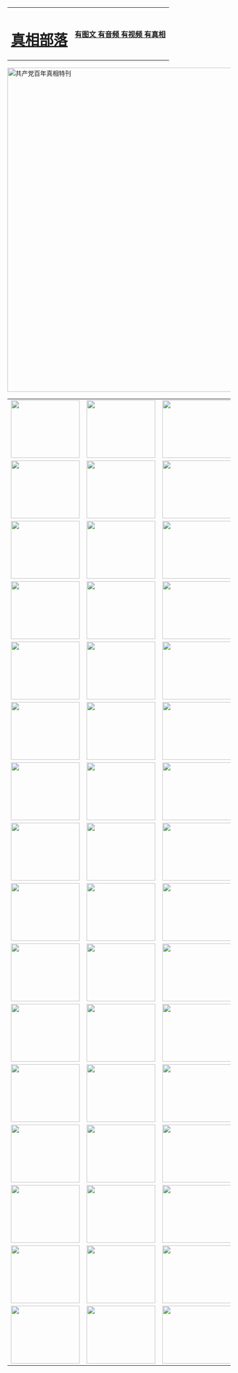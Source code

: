 <table>
<tr>

<td>
	<H1><a href="http://68.dyndns-wiki.com/zx/">真相部落</a></H1>
</td>
<td>
	<H4><a href="http://68.dyndns-wiki.com/zx/">有图文 有音频 有视频 有真相</a></H4>
</td>
</tr>
</table>

 <div ><a href="http://68.dyndns-wiki.com/zx/bngcd/"><img src="http://68.dyndns-wiki.com/zx/bngcd/gcdbnzx.jpg" width="730"  border="0" alt="共产党百年真相特刊"></a></div>

<table>
<tr>
	<td><a href="http://62.is-an-accountant.com/xtr/107/"><img  src ="http://62.is-an-accountant.com/pic/2017/02/107.jpg" width="155px" height="130px"></a></td>
	<td><a href="http://62.is-an-accountant.com/xtr/829/"><img src ="http://62.is-an-accountant.com/pic/2017/02/829.jpg" width="155px" height="130px"></a></td>
	<td><a href="http://62.is-an-accountant.com/xtr/69/"><img  src ="http://62.is-an-accountant.com/pic/2017/02/69.jpg" width="155px" height="130px"></a></td>
	<td><a href="http://62.is-an-accountant.com/xtr/99/"><img  src ="http://62.is-an-accountant.com/pic/2017/02/99.jpg" width="155px" height="130px"></a></td>
</tr>
<tr>
	<td><a href="http://62.is-an-accountant.com/xtr/40/"><img  src ="http://62.is-an-accountant.com/pic/2017/02/40.jpg" width="155px" height="130px"></a></td>
	<td><a href="http://62.is-an-accountant.com/xtr/20/"><img  src ="http://62.is-an-accountant.com/pic/2017/02/20.jpg" width="155px" height="130px"></a></td>
	<td><a href="http://62.is-an-accountant.com/xtr/81/"><img  src ="http://62.is-an-accountant.com/pic/2017/02/81.jpg" width="155px" height="130px"></a></td>
	<td><a href="http://62.is-an-accountant.com/xtr/2/"><img  src ="http://62.is-an-accountant.com/pic/2017/02/2.jpg" width="155px" height="130px"></a></td>
</tr>
<tr>
	<td><a href="http://62.is-an-accountant.com/xtr/86/"><img  src ="http://62.is-an-accountant.com/pic/2017/02/86.jpg" width="155px" height="130px"></a></td>
	<td><a href="http://62.is-an-accountant.com/xtr/109/"><img  src ="http://62.is-an-accountant.com/pic/2017/02/109.jpg" width="155px" height="130px"></a></td>
	<td><a href="http://62.is-an-accountant.com/xtr/1378/"><img  src ="http://62.is-an-accountant.com/pic/2017/02/1378.jpg" width="155px" height="130px"></a></td>
	<td><a href="http://62.is-an-accountant.com/xtr/57/"><img  src ="http://62.is-an-accountant.com/pic/2017/02/57.jpg" width="155px" height="130px"></a></td>
</tr>
<tr>
	<td><a href="http://62.is-an-accountant.com/xtr/1219/"><img  src ="http://62.is-an-accountant.com/pic/2017/02/1219.jpg" width="155px" height="130px"></a></td>
	<td><a href="http://62.is-an-accountant.com/xtr/1220/"><img  src ="http://62.is-an-accountant.com/pic/2017/02/1220.jpg" width="155px" height="130px"></a></td>
	<td><a href="http://62.is-an-accountant.com/xtr/1221/"><img  src ="http://62.is-an-accountant.com/pic/2017/02/1221.jpg" width="155px" height="130px"></a></td>
	<td><a href="http://62.is-an-accountant.com/xtr/51/"><img  src ="http://62.is-an-accountant.com/pic/2017/02/51.jpg" width="155px" height="130px"></a></td>
</tr>
<tr>
	<td><a href="http://62.is-an-accountant.com/xtr/1055/"><img  src ="http://62.is-an-accountant.com/pic/2017/02/1055.jpg" width="155px" height="130px"></a></td>
	<td><a href="http://62.is-an-accountant.com/xtr/611/"><img  src ="http://62.is-an-accountant.com/pic/2017/02/611.jpg" width="155px" height="130px"></a></td>
	<td><a href="http://62.is-an-accountant.com/xtr/1121/"><img  src ="http://62.is-an-accountant.com/pic/2017/02/1121.jpg" width="155px" height="130px"></a></td>
	<td><a href="http://62.is-an-accountant.com/xtr/610/"><img  src ="http://62.is-an-accountant.com/pic/2017/02/610.jpg" width="155px" height="130px"></a></td>
</tr>
<tr>
	<td><a href="http://62.is-an-accountant.com/xtr/1128/"><img  src ="http://62.is-an-accountant.com/pic/2017/02/1128.jpg" width="155px" height="130px"></a></td>
	<td><a href="http://62.is-an-accountant.com/xtr/1395/"><img  src ="http://62.is-an-accountant.com/pic/2017/02/1406.jpg" width="155px" height="130px"></a></td>
	<td><a href="http://62.is-an-accountant.com/xtr/1407/"><img  src ="http://62.is-an-accountant.com/pic/2017/02/1407.jpg" width="155px" height="130px"></a></td>
	<td><a href="http://62.is-an-accountant.com/xtr/934/"><img  src ="http://62.is-an-accountant.com/pic/2017/02/934.jpg" width="155px" height="130px"></a></td>
</tr>
<tr>
	<td><a href="http://62.is-an-accountant.com/xtr/641/"><img  src ="http://62.is-an-accountant.com/pic/2017/02/641.jpg" width="155px" height="130px"></a></td>
	<td><a href="http://62.is-an-accountant.com/xtr/949/"><img  src ="http://62.is-an-accountant.com/pic/2017/02/949.jpg" width="155px" height="130px"></a></td>
	<td><a href="http://62.is-an-accountant.com/xtr/112/"><img  src ="http://62.is-an-accountant.com/pic/2017/02/112.jpg" width="155px" height="130px"></a></td>
	<td><a href="http://62.is-an-accountant.com/xtr/812/"><img  src ="http://62.is-an-accountant.com/pic/2017/02/812.jpg" width="155px" height="130px"></a></td>
</tr>
<tr>
	<td><a href="http://62.is-an-accountant.com/xtr/103/"><img  src ="http://62.is-an-accountant.com/pic/2017/02/103.jpg" width="155px" height="130px"></a></td>
	<td><a href="http://62.is-an-accountant.com/xtr/3/"><img  src ="http://62.is-an-accountant.com/pic/2017/02/3.jpg" width="155px" height="130px"></a></td>
	<td><A href="http://62.is-an-accountant.com/mp4/zx/2015/11/Lkmtt.mp4" target="_blank" title="莲开满天庭"><img  src="http://62.is-an-accountant.com/pic/2015/11/Lkmtt3480_jssor.jpg"  width="155px" height="130px"></A></td>
	<td><A href="http://62.is-an-accountant.com/mp4/zx/2015/11/2013513.mp4" target="_blank" title="飞旋的法轮"><img  src="http://62.is-an-accountant.com/pic/2015/11/falun480_jssor.jpg"  width="155px" height="130px"></A></td>
</tr>
<tr>
	<td><A href="http://62.is-an-accountant.com/mp4/zx/2015/11/NYParade.mp4" target="_blank" title="2004年4月10日法轮功纽约大游行"><img  src="http://62.is-an-accountant.com/pic/2015/11/nyparade480_jssor.jpg"  width="155px" height="130px"></A></td>
	<td><A href="http://62.is-an-accountant.com/mp4/news617/2015/05/WEB_s28093.mp4" target="_blank" title="2015年世界法轮大法日特别报导"><img  src="http://62.is-an-accountant.com/pic/2015/11/p6752711a666997037_jssor.jpg"  width="155px" height="130px"></A></td>
	<td><A href="http://62.is-an-accountant.com/mp4/news829/2015/11/30211_326650.mp4" target="_blank" title="沧州绑架案连审四天 民众抹泪称审好人"><img  src="http://62.is-an-accountant.com/pic/2015/11/changzhou2480_jssor.jpg"  width="155px" height="130px"></A></td>
	<td><A href="http://62.is-an-accountant.com/mp4/mhph/2015/10/changzhou.mp4" target="_blank" title="沧州真相--狮城血泪"><img  src="http://62.is-an-accountant.com/pic/2015/11/changzhou480_jssor.jpg"  width="155px" height="130px"></A></td>
</tr>
<tr>
	<td><A href="http://62.is-an-accountant.com/mp4/mhjd/mhjd_55.mp4" target="_blank" title="正义律师与无罪辩护"><img  src="http://62.is-an-accountant.com/pic/2015/11/wzbh480_jssor.jpg"  width="155px" height="130px"></A></td>
	<td><A href="http://62.is-an-accountant.com/mp4/zx/2015/11/layerkcs.mp4" target="_blank" title="中国的良心--高智晟律师"><img  src="http://62.is-an-accountant.com/pic/2015/11/layerkcs2480_jssor.jpg"  width="155px" height="130px"></A></td>
	<td><A href="http://62.is-an-accountant.com/mp4/mhph/2015/10/szxl.mp4" target="_blank" title="神州血泪--北京、大庆、广东、哈尔滨"><img  src="http://62.is-an-accountant.com/pic/2015/11/szxl480_jssor.jpg"  width="155px" height="130px"></A></td>
	<td><A href="http://62.is-an-accountant.com/mp4/zx/2015/11/TangShanFFXS.mp4" target="_blank" title="真相纪录片：凤凰新生"><img  src="http://62.is-an-accountant.com/pic/2015/11/fhxs2480_jssor.jpg"  width="155px" height="130px"></A></td>
</tr>
<tr>
	<td><A href="http://62.is-an-accountant.com/mp4/zx/2015/11/jidong.mp4" target="_blank" title="冀东监狱的罪恶"><img  src="http://62.is-an-accountant.com/pic/2015/11/jidong480_jssor.jpg"  width="155px" height="130px"></A></td>
	<td><A href="http://62.is-an-accountant.com/mp4/mhph/2015/10/tangshan.mp4" target="_blank" title="凤凰血泪"><img  src="http://62.is-an-accountant.com/pic/2015/11/tangshan480_jssor.jpg"  width="155px" height="130px"></A>
					</div></td>
	<td>	<A href="http://62.is-an-accountant.com/mp4/mhph/2015/10/zfxtzxl.mp4" target="_blank" title="政法系统罪行录--唐山篇"><img  src="http://62.is-an-accountant.com/pic/2015/11/zfxtzxl480_jssor.jpg"  width="155px" height="130px"></A></td>
	<td><A href="http://62.is-an-accountant.com/mp4/mhph/2015/10/QDBG.mp4" target="_blank" title="青岛悲歌"><img  src="http://62.is-an-accountant.com/pic/2015/10/qdbg2480_jssor.jpg"  width="155px" height="130px"></A></td>
</tr>
<tr>
	<td><A href="http://62.is-an-accountant.com/mp4/mhph/2015/10/huludao.mp4" target="_blank" title="葫芦岛永恒的见证"><img  src="http://62.is-an-accountant.com/pic/2015/10/huludao480_jssor.jpg"  width="155px" height="130px"></A></td>
	<td><A href="http://62.is-an-accountant.com/mp4/mhph/2015/10/qbzx.mp4" target="_blank" title="湖畔泉边听真相-济南泉城的传奇"><img  src="http://62.is-an-accountant.com/pic/2015/10/hupan480_jssor.jpg"  width="155px" height="130px"></A></td>
	<td><A href="http://62.is-an-accountant.com/mp4/mhph/2015/10/baoding_dvd_v2.mp4" target="_blank" title="燕赵悲歌"><img  src="http://62.is-an-accountant.com/pic/2015/10/yzbg480_jssor.jpg"  width="155px" height="130px"></A></td>
	<td><A href="http://62.is-an-accountant.com/mp4/zx/2015/11/meihuashi_complete_ED2.0.mp4" target="_blank" title="梅花诗完整版"><img  src="http://62.is-an-accountant.com/pic/2015/11/mhs480_jssor.jpg"  width="155px" height="130px"></A></td>
</tr>
<tr>
	<td><A href="http://62.is-an-accountant.com/mp4/zx/2015/11/fengbei512k.mp4" target="_blank" title="丰碑"><img  src="http://62.is-an-accountant.com/pic/2015/11/fongbei480_jssor.jpg"  width="155px" height="130px"></A></td>
	<td><A href="http://62.is-an-accountant.com/mp4/zx/2015/11/fytdxComplete.mp4" target="_blank" title="风雨天地行全集"><img  src="http://62.is-an-accountant.com/pic/2015/11/fytdxWhite480_jssor.jpg"  width="155px" height="130px"></A></td>
	<td><A href="http://62.is-an-accountant.com/mp4/zx/2015/11/JianZheng.mp4" target="_blank" title="见证"><img  src="http://62.is-an-accountant.com/pic/2015/11/witness480_jssor.jpg"  width="155px" height="130px"></A></td>
	<td><A href="http://62.is-an-accountant.com/mp4/mhph/2015/10/hcym.mp4" target="_blank" title="红朝阴谋"><img  src="http://62.is-an-accountant.com/pic/2015/10/hcym480_jssor.jpg"  width="155px" height="130px"></A></td>
</tr>
<tr>
	<td><A href="http://62.is-an-accountant.com/mp4/zx/2015/11/zfzxPalV3.mp4" target="_blank" title="是自焚还是骗局"><img  src="http://62.is-an-accountant.com/pic/2015/11/zfzx4805_jssor.jpg"  width="155px" height="130px"></A></td>
	<td><A href="http://62.is-an-accountant.com/mp4/zx/2015/11/lsdspMsyTd.mp4" target="_blank" title="历史的审判"><img  src="http://62.is-an-accountant.com/pic/2015/11/lsdsp480_jssor.jpg"  width="155px" height="130px"></A></td>
	<td><A href="http://62.is-an-accountant.com/mp4/news886/2015/11/concat886.mp4" target="_blank" title="一周全球控告江泽民"><img  src="http://62.is-an-accountant.com/pic/2015/11/news886480_jssor.jpg"  width="155px" height="130px"></A></td>
	<td><A href="http://62.is-an-accountant.com/mp4/news1378/2014/08/CQSD_s0_e4_v2_i0-CQSD_4-video.mp4" target="_blank" title="欧洲的抉择"><img  src="http://62.is-an-accountant.com/pic/2015/11/p5143421a564166643-ss_jssor.jpg"  width="155px" height="130px"></A></td>
</tr>
<tr>
	<td><A href="http://62.is-an-accountant.com/mp4/zx/2015/11/hk20150720parade.mp4" target="_blank" title="港法轮功反迫害大游行 大陆游客震撼"><img  src="http://62.is-an-accountant.com/pic/2015/11/281098-ss_jssor.jpg"  width="155px" height="130px"></A></td>
	<td><A href="http://62.is-an-accountant.com/mp4/zx/2015/11/20150720hkParade512k.mp4" target="_blank" title="香港法轮功720游行声援诉江潮"><img  src="http://62.is-an-accountant.com/pic/2015/11/2015720parade480_jssor.jpg"  width="155px" height="130px"></A></td>
	<td><A href="http://62.is-an-accountant.com/mp4/zx/2015/11/hktdc512.mp4" target="_blank" title="香港退党潮"><img  src="http://62.is-an-accountant.com/pic/2015/11/hktdc480_jssor.jpg"  width="155px" height="130px"></A></td>
	<td><A href="http://62.is-an-accountant.com/mp4/news413/2015/11/concat413.mp4" target="_blank" title="本月退党精选"><img  src="http://62.is-an-accountant.com/pic/2015/11/tuidang480_jssor.jpg"  width="155px" height="130px"></A></td>
</tr>
<tr>
	<td><A href="http://62.is-an-accountant.com/mp4/news823/2015/11/TSZG_British_1_QA_A_TSZG-61-1_XinHaoNianZuoZh_P617180.mp4" target="_blank" title="辛灏年：纪念《九评共产党》发表十周年演讲"><img  src="http://62.is-an-accountant.com/pic/2015/11/xhn9p10480_jssor.jpg"  width="155px" height="130px"></A></td>
	<td><A href="http://62.is-an-accountant.com/mp4/news57/2015/11/JPGCD8.mp4" target="_blank" title="【九评之八】评中国共产党的邪教本质"><img  src="http://62.is-an-accountant.com/pic/2015/11/9pkcd8p480_jssor.jpg"  width="155px" height="130px"></A></td>
	<td><A href="http://62.is-an-accountant.com/mp4/other/kao.Chih.Sheng_story.mp4"  target="_blank" title="超越恐惧:高智晟的故事"				style="font-size:20px;"><img src="http://62.is-an-accountant.com/pic/2016/12/GZS201408070902.jpg"  width="155px" height="130px">
						</A></td>
	<td><A href="http://62.is-an-accountant.com/mp4/zx/2016/11/oh10yearsInv.mp4"  target="_blank" title="纪录片《活摘 十年调查》完整版" style="font-size:20px;"><img src="http://62.is-an-accountant.com/pic/2016/11/10yearsOHinv.jpg"  width="155px" height="130px">
						</A></td>
</tr>
</table>


